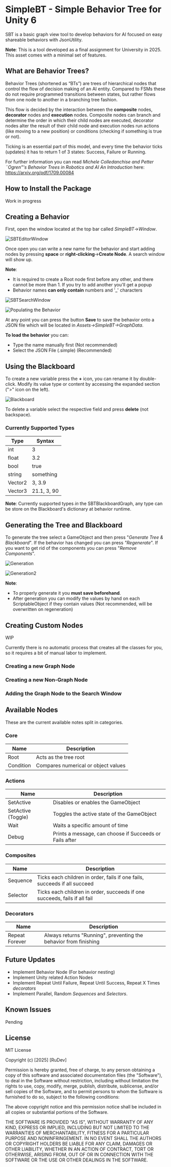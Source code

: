 
# SimpleBT - Simple Behavior Tree for Unity 6

SBT is a basic graph view tool to develop behaviors for AI focused on easy shareable behaviors with JsonUtility. 

**Note**: This is a tool developed as a final assignment for University in 2025. This asset comes with a minimal set of features.






## What are Behavior Trees?

Behavior Trees (shortened as “BTs”) are trees of hierarchical nodes that control the flow of decision making of an AI entity. Compared to FSMs these do not require programmed transitions between states, but rather flows from one node to another in a branching tree fashion.

This flow is decided by the interaction between the **composite** nodes, **decorator** nodes and **execution** nodes. Composite nodes can branch and determine the order in which their child nodes are executed, decorator nodes alter the result of their child node and execution nodes run actions (like moving to a new position) or conditions (checking if something is true or not).

Ticking is an essential part of this model, and every time the behavior ticks (updates) it has to return 1 of 3 states: Success, Failure or Running.

For further information you can read *Michele Colledanchise and Petter ¨Ogren"'s Behavior Trees in Robotics and AI An Introduction* here: https://arxiv.org/pdf/1709.00084
## How to Install the Package

Work in progress

## Creating a Behavior

First, open the window located at the top bar called *SimpleBT*->*Window*.

![SBTEditorWindow](https://i.imgur.com/yJLVfGu.png)

Once open you can write a new name for the behavior  and start adding nodes by pressing **space** or **right-clicking**->**Create Node**. A search window will show up.

**Note**: 
- It is required to create a Root node first before any other, and there cannot be more than 1. If you try to add another you'll get a popup
- Behavior names **can only contain** numbers and '_' characters

![SBTSearchWindow](https://i.imgur.com/bFJnXE5.png)

![Populating the Behavior](https://i.imgur.com/CADupkk.png)

At any point you can press the button **Save** to save the behavior onto a JSON file which will be located in *Assets->SimpleBT->GraphData*. 

**To load the behavior** you can:
- Type the name manually first (Not recommended)
- Select the JSON File (.simple) (Recommended)

## Using the Blackboard

To create a new variable press the **+** icon, you can rename it by double-click. Modify its value type or content by accessing the expanded section (">" icon on the left).

![Blackboard](https://i.imgur.com/ksfQtp8.png)

To delete a variable select the respective field and press **delete** (not backspace).

### Currently Supported Types

| Type  | Syntax |
| ------------- | ------------- |
| int  | 3  |
| float  | 3.2  |
| bool  | true  |
| string  | something |
| Vector2  | 3, 3.9  |
| Vector3  | 21.1, 3, 90  |

**Note**: Currently supported types *in* the SBTBlackboardGraph, any type can be store on the Blackboard's dictionary at behavior runtime.

## Generating the Tree and Blackboard

To generate the tree select a GameObject and then press "*Generate Tree & Blackboard*". If the behavior has changed you can press *"Regenerate*".
If you want to get rid of the components you can press "*Remove Components*".

![Generation](https://i.imgur.com/lhvxWX6.png)

![Generation2](https://i.imgur.com/eX6drtf.png)

**Note**: 
- To properly generate it you **must save beforehand**.
- After generation you can modify the values by hand on each ScriptableObject if they contain values (Not recommended, will be overwritten on regeneration)

## Creating Custom Nodes

WIP

Currently there is no automatic process that creates all the classes for you, so it requires a bit of manual labor to implement.

### Creating a new Graph Node
### Creating a new Non-Graph Node
### Adding the Graph Node to the Search Window

## Available Nodes

These are the current available notes split in categories.

### Core
| Name  | Description |
| ------------- | ------------- |
| Root  | Acts as the tree root  |
| Condition  | Compares numerical or object values  |

### Actions
| Name  | Description |
| ------------- | ------------- |
| SetActive  | Disables or enables the GameObject |
| SetActive (Toggle)  | Toggles the active state of the GameObject  |
| Wait  | Waits a specific amount of time  |
| Debug  | Prints a message, can choose if Succeeds or Fails after  |

### Composites
| Name  | Description |
| ------------- | ------------- |
| Sequence  | Ticks each children in order, fails if one fails, succeeds if all succeed  |
| Selector  | Ticks each children in order, succeeds if one succeeds, fails if all fail  |

### Decorators
| Name  | Description |
| ------------- | ------------- |
| Repeat Forever  | Always returns "Running", preventing the behavior from finishing |

## Future Updates
- Implement Behavior Node (For behavior nesting)
- Implement Unity related Action Nodes
- Implement Repeat Until Failure, Repeat Until Success, Repeat X Times *decorators*
- Implement Parallel, Random *Sequences* and *Selectors*.
## Known Issues

Pending

## License
MIT License

Copyright (c) [2025] [RuDev]

Permission is hereby granted, free of charge, to any person obtaining a copy
of this software and associated documentation files (the "Software"), to deal
in the Software without restriction, including without limitation the rights
to use, copy, modify, merge, publish, distribute, sublicense, and/or sell
copies of the Software, and to permit persons to whom the Software is
furnished to do so, subject to the following conditions:

The above copyright notice and this permission notice shall be included in all
copies or substantial portions of the Software.

THE SOFTWARE IS PROVIDED "AS IS", WITHOUT WARRANTY OF ANY KIND, EXPRESS OR
IMPLIED, INCLUDING BUT NOT LIMITED TO THE WARRANTIES OF MERCHANTABILITY,
FITNESS FOR A PARTICULAR PURPOSE AND NONINFRINGEMENT. IN NO EVENT SHALL THE
AUTHORS OR COPYRIGHT HOLDERS BE LIABLE FOR ANY CLAIM, DAMAGES OR OTHER
LIABILITY, WHETHER IN AN ACTION OF CONTRACT, TORT OR OTHERWISE, ARISING FROM,
OUT OF OR IN CONNECTION WITH THE SOFTWARE OR THE USE OR OTHER DEALINGS IN THE
SOFTWARE.

